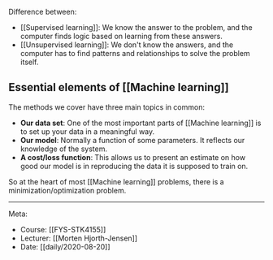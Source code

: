 Difference between:

- [[Supervised learning]]: We know the answer to the problem, and the computer finds logic based on learning from these answers.
- [[Unsupervised learning]]: We don't know the answers, and the computer has to find patterns and relationships to solve the problem itself.

## Essential elements of [[Machine learning]]

The methods we cover have three main topics in common:

- **Our data set**: One of the most important parts of [[Machine learning]] is to set up your data in a meaningful way.
- **Our model**: Normally a function of some parameters. It reflects our knowledge of the system.
- **A cost/loss function**: This allows us to present an estimate on how good our model is in reproducing the data it is supposed to train on.

So at the heart of most [[Machine learning]] problems, there is a minimization/optimization problem. 

***

Meta:
- Course: [[FYS-STK4155]]
- Lecturer: [[Morten Hjorth-Jensen]]
- Date: [[daily/2020-08-20]]